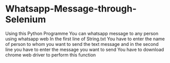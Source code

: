 # Whatsapp-Message-through-Selenium
Using this Python Programme You can whatsapp message to any person using whatsapp web
In the first line of String.txt You have to enter the name of person to whom you want to send the text message and in the second line you have to enter the message you want to send
You  have to download chrome web driver to perform this function

